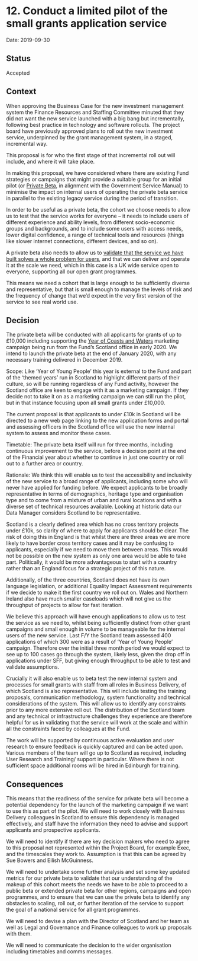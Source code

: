 # 12. Conduct a limited pilot of the small grants application service

Date: 2019-09-30

## Status

Accepted

## Context

When approving the Business Case for the new investment management system the Finance Resources and Staffing Committee minuted that they did not want the new service launched with a big bang but incrementally, following best practice in technology and software rollouts. The project board have previously approved plans to roll out the new investment service, underpinned by the grant management system, in a staged, incremental way.  

This proposal is for who the first stage of that incremental roll out will include, and where it will take place.  

In making this proposal, we have considered where there are existing Fund strategies or campaigns that might provide a suitable group for an initial pilot (or [Private Beta](https://www.gov.uk/service-manual/agile-delivery/how-the-beta-phase-works), in alignment with the Government Service Manual) to minimise the impact on internal users of operating the private beta service in parallel to the existing legacy service during the period of transition.  

In order to be useful as a private beta, the cohort we choose needs to allow us to test that the service works for everyone – it needs to include users of different experience and ability levels, from different socio-economic groups and backgrounds, and to include some users with access needs, lower digital confidence, a range of technical tools and resources (things like slower internet connections, different devices, and so on).  

A private beta also needs to allow us to [validate that the service we have built solves a whole problem for users](https://www.gov.uk/service-manual/agile-delivery/how-the-beta-phase-works#solving-a-whole-problem-for-users), and that we can deliver and operate it at the scale we need, which in this case is a UK wide service open to everyone, supporting all our open grant programmes.  

This means we need a cohort that is large enough to be sufficiently diverse and representative, but that is small enough to manage the levels of risk and the frequency of change that we’d expect in the very first version of the service to see real world use.  


## Decision

The private beta will be conducted with all applicants for grants of up to £10,000 including supporting the [Year of Coasts and Waters](https://www.visitscotland.com/about/themed-years/coasts-waters/) marketing campaign being run from the Fund’s Scotland office in early 2020. We intend to launch the private beta at the end of January 2020, with any necessary training delivered in December 2019.  

Scope: Like ‘Year of Young People’ this year is external to the Fund and part of the ‘themed years’ run in Scotland to highlight different parts of their culture, so will be running regardless of any Fund activity, however the Scotland office are keen to engage with it as a marketing campaign. If they decide not to take it on as a marketing campaign we can still run the pilot, but in that instance focusing upon all small grants under £10,000. 

The current proposal is that applicants to under £10k in Scotland will be directed to a new web page linking to the new application forms and portal and assessing officers in the Scotland office will use the new internal system to assess and monitor these cases. 

Timetable: The private beta itself will run for three months, including continuous improvement to the service, before a decision point at the end of the Financial year about whether to continue in just one country or roll out to a further area or country. 

Rationale: We think this will enable us to test the accessibility and inclusivity of the new service to a broad range of applicants, including some who will never have applied for funding before. We expect applicants to be broadly representative in terms of demographics, heritage type and organisation type and to come from a mixture of urban and rural locations and with a diverse set of technical resources available. Looking at historic data our Data Manager considers Scotland to be representative.  

Scotland is a clearly defined area which has no cross territory projects under £10k, so clarity of where to apply for applicants should be clear. The risk of doing this in England is that whilst there are three areas we are more likely to have border cross territory cases and it may be confusing to applicants, especially if we need to move them between areas. This would not be possible on the new system as only one area would be able to take part. Politically, it would be more advantageous to start with a country rather than an England focus for a strategic project of this nature.  

Additionally, of the three countries, Scotland does not have its own language legislation, or additional Equality Impact Assessment requirements if we decide to make it the first country we roll out on. Wales and Northern Ireland also have much smaller caseloads which will not give us the throughput of projects to allow for fast iteration. 

We believe this approach will have enough applications to allow us to test the service as we need to, whilst being sufficiently distinct from other grant campaigns and small enough in volume to be manageable for the internal users of the new service.  Last F/Y the Scotland team assessed 400 applications of which 300 were as a result of ‘Year of Young People’ campaign. Therefore over the initial three month period we would expect to see up to 100 cases go through the system, likely less, given the drop off in applications under SFF, but giving enough throughput to be able to test and validate assumptions. 

Crucially it will also enable us to beta test the new internal system and processes for small grants with staff from all roles in Business Delivery, of which Scotland is also representative. This will include testing the training proposals, communication methodology, system functionality and technical considerations of the system. This will allow us to identify any constraints prior to any more extensive roll out. The distribution of the Scotland team and any technical or infrastructure challenges they experience are therefore helpful for us in validating that the service will work at the scale and within all the constraints faced by colleagues at the Fund.  

The work will be supported by continuous active evaluation and user research to ensure feedback is quickly captured and can be acted upon. Various members of the team will go up to Scotland as required, including User Research and Training/ support in particular. Where there is not sufficient space additional rooms will be hired in Edinburgh for training. 

## Consequences

This means that the readiness of the service for private beta will become a potential dependency for the launch of the marketing campaign if we want to use this as part of the pilot. We will need to work closely with Business Delivery colleagues in Scotland to ensure this dependency is managed effectively, and staff have the information they need to advise and support applicants and prospective applicants.  

We will need to identify if there are key decision makers who need to agree to this proposal not represented within the Project Board, for example Exec, and the timescales they work to. Assumption is that this can be agreed by Sue Bowers and Eilish McGuinness.  

We will need to undertake some further analysis and set some key updated metrics for our private beta to validate that our understanding of the makeup of this cohort meets the needs we have to be able to proceed to a public beta or extended private beta for other regions, campaigns and open programmes, and to ensure that we can use the private beta to identify any obstacles to scaling, roll out, or further iteration of the service to support the goal of a national service for all grant programmes.  

We will need to devise a plan with the Director of Scotland and her team as well as Legal and Governance and Finance colleagues to work up proposals with them.  

We will need to communicate the decision to the wider organisation including timetables and comms messages. 
